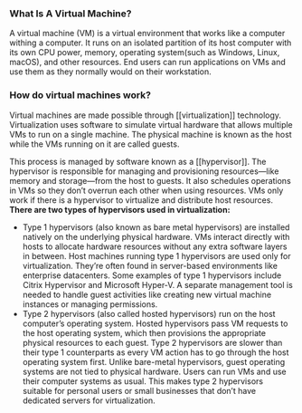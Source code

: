 ### What Is A Virtual Machine?

A virtual machine (VM) is a virtual environment that works like a computer withing a computer. It runs on an isolated partition of its host computer with its own CPU power, memory, operating system(such as Windows, Linux, macOS), and other resources. End users can run applications on VMs and use them as they normally would on their workstation.

### How do virtual machines work?

Virtual machines are made possible through [[virtualization]] technology. Virtualization uses software to simulate virtual hardware that allows multiple VMs to run on a single machine. The physical machine is known as the host while the VMs running on it are called guests.

This process is managed by software known as a [[hypervisor]]. The hypervisor is responsible for managing and provisioning resources—like memory and storage—from the host to guests. It also schedules operations in VMs so they don’t overrun each other when using resources. VMs only work if there is a hypervisor to virtualize and distribute host resources. **There are two types of hypervisors used in virtualization:**
- Type 1 hypervisors (also known as bare metal hypervisors) are installed natively on the underlying physical hardware. VMs interact directly with hosts to allocate hardware resources without any extra software layers in between. Host machines running type 1 hypervisors are used only for virtualization. They’re often found in server-based environments like enterprise datacenters. Some examples of type 1 hypervisors include Citrix Hypervisor and Microsoft Hyper-V. A separate management tool is needed to handle guest activities like creating new virtual machine instances or managing permissions.
- Type 2 hypervisors (also called hosted hypervisors) run on the host computer’s operating system. Hosted hypervisors pass VM requests to the host operating system, which then provisions the appropriate physical resources to each guest. Type 2 hypervisors are slower than their type 1 counterparts as every VM action has to go through the host operating system first. Unlike bare-metal hypervisors, guest operating systems are not tied to physical hardware. Users can run VMs and use their computer systems as usual. This makes type 2 hypervisors suitable for personal users or small businesses that don’t have dedicated servers for virtualization.